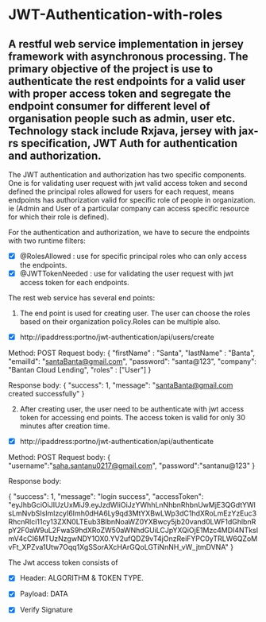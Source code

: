 # JWT-Authentication-with-roles

A restful web service implementation in jersey framework with asynchronous processing. The primary objective of the project is use to authenticate the rest endpoints for a valid user with proper access token and segregate the endpoint consumer for different level of organisation people such as admin, user etc. Technology stack include Rxjava, jersey with jax-rs specification, JWT Auth for authentication and authorization. 
------------------------------------------------------------------------------------------------------------------------------------------------------------------------------------------------------------------------------------------------------------------------------------

The JWT authentication and authorization has two specific components. One is for validating user request with jwt valid access token and second defined the principal roles allowed for users for each request, means endpoints has authorization valid for specific role of people in organization. ie (Admin and User of a particular company can access specific resource for which their role is defined).

For the authentication and authorization, we have to secure the endpoints with two runtime filters:
- [x] @RolesAllowed : use for specific principal roles who can only access the endpoints.
- [x] @JWTTokenNeeded : use for validating the user request with jwt access token for each endpoints. 

The rest web service has several end points:

1. The end point is used for creating user. The user can choose the roles based on their organization policy.Roles can be multiple also.
- [x] http://ipaddress:portno/jwt-authentication/api/users/create

Method: POST
Request body: 
{
    "firstName" : "Santa",
    "lastName" : "Banta",
    "emailId": "santaBanta@gmail.com",
    "password": "santa@123",
    "company": "Bantan Cloud Lending",
    "roles"		 : ["User"]
}

Response body:
{
    "success": 1,
    "message": "santaBanta@gmail.com created successfully"
}

2. After creating user, the user need to be authenticate with jwt access token for accessing end points. The access token is valid for only 30 minutes after creation time.
- [x] http://ipaddress:portno/jwt-authentication/api/authenticate

Method: POST
Request body:
{
	"username":"saha.santanu0217@gmail.com",
	"password":"santanu@123"
}

Response body:

{
    "success": 1,
    "message": "login success",
    "accessToken": "eyJhbGciOiJIUzUxMiJ9.eyJzdWIiOiJzYWhhLnNhbnRhbnUwMjE3QGdtYWlsLmNvbSIsImlzcyI6Imh0dHA6Ly9qd3MtYXBwLWp3dC1hdXRoLmEzYzEuc3RhcnRlci11cy13ZXN0LTEub3BlbnNoaWZ0YXBwcy5jb20vand0LWF1dGhlbnRpY2F0aW9uL2FwaS9hdXRoZW50aWNhdGUiLCJpYXQiOjE1Mzc4MDI4NTksImV4cCI6MTUzNzgwNDY1OX0.YV2ufQDZ9vT4jOnzReiFYPC0yTRLW6QZoMvFt_XPZva1Utw7Oqq1XgSSorAXcHArGQoLGTiNnNH_vW_jtmDVNA"
}

The Jwt access token consists of 
-[x] Header: ALGORITHM & TOKEN TYPE.
-[x] Payload: DATA
-[x] Verify Signature




